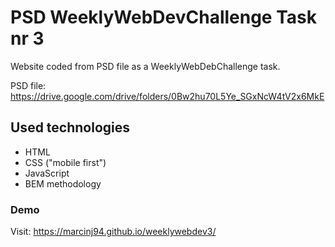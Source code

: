 # PSD WeeklyWebDevChallenge Task nr 3
    
Website coded from PSD file as a WeeklyWebDebChallenge task.

PSD file: https://drive.google.com/drive/folders/0Bw2hu70L5Ye_SGxNcW4tV2x6MkE

## Used technologies
- HTML 
- CSS ("mobile first")
- JavaScript
- BEM methodology

### Demo

Visit: https://marcinj94.github.io/weeklywebdev3/